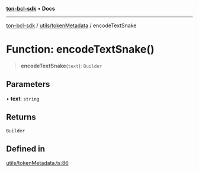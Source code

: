 [**ton-bcl-sdk**](../../../README.md) • **Docs**

***

[ton-bcl-sdk](../../../modules.md) / [utils/tokenMetadata](../README.md) / encodeTextSnake

# Function: encodeTextSnake()

> **encodeTextSnake**(`text`): `Builder`

## Parameters

• **text**: `string`

## Returns

`Builder`

## Defined in

[utils/tokenMetadata.ts:86](https://github.com/ton-fun-tech/ton-bcl-sdk/blob/dd5e1aad56460b504ee72a0e5d189cd8ce611083/src/utils/tokenMetadata.ts#L86)
